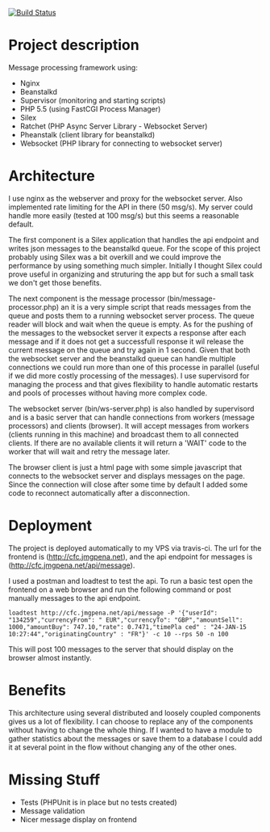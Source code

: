 [![Build Status](https://travis-ci.org/jmgpena/cfc.svg)](https://travis-ci.org/jmgpena/cfc)

# Project description

Message processing framework using:

- Nginx
- Beanstalkd
- Supervisor (monitoring and starting scripts)
- PHP 5.5 (using FastCGI Process Manager)
- Silex
- Ratchet (PHP Async Server Library - Websocket Server)
- Pheanstalk (client library for beanstalkd)
- Websocket (PHP library for connecting to websocket server)

# Architecture

I use nginx as the webserver and proxy for the websocket server. Also
implemented rate limiting for the API in there (50 msg/s). My server could
handle more easily (tested at 100 msg/s) but this seems a reasonable default.

The first component is a Silex application that handles the api endpoint and
writes json messages to the beanstalkd queue. For the scope of this project
probably using Silex was a bit overkill and we could improve the performance by
using something much simpler. Initially I thought Silex could prove useful in
organizing and struturing the app but for such a small task we don't get those
benefits.

The next component is the message processor (bin/message-processor.php) an it
is a very simple script that reads messages from the queue and posts them to a
running websocket server process. The queue reader will block and wait when the
queue is empty. As for the pushing of the messages to the websocket server it
expects a response after each message and if it does not get a successfull
response it wil release the current message on the queue and try again in 1
second. Given that both the websocket server and the beanstalkd queue can
handle multiple connections we could run more than one of this processe in
parallel (useful if we did more costly processing of the messages). I use
supervisord for managing the process and that gives flexibility to handle
automatic restarts and pools of processes without having more complex code.

The websocket server (bin/ws-server.php) is also handled by supervisord and is
a basic server that can handle connections from workers (message processors)
and clients (browser). It will accept messages from workers (clients running in
this machine) and broadcast them to all connected clients. If there are no
available clients it will return a 'WAIT' code to the worker that will wait and
retry the message later.

The browser client is just a html page with some simple javascript that
connects to the websocket server and displays messages on the page. Since the
connection will close after some time by default I added some code to reconnect
automatically after a disconnection.

# Deployment

The project is deployed automatically to my VPS via travis-ci. The url for the
frontend is (http://cfc.jmgpena.net), and the api endpoint for messages is
(http://cfc.jmgpena.net/api/message).

I used a postman and loadtest to test the api. To run a basic test open the
frontend on a web browser and run the following command or post manually
messages to the api endpoint.

```
loadtest http://cfc.jmgpena.net/api/message -P '{"userId": "134259","currencyFrom": " EUR","currencyTo": "GBP","amountSell": 1000,"amountBuy": 747.10,"rate": 0.7471,"timePla ced" : "24-JAN-15 10:27:44","originatingCountry" : "FR"}' -c 10 --rps 50 -n 100
```

This will post 100 messages to the server that should display on the browser almost instantly.

# Benefits

This architecture using several distributed and loosely coupled components
gives us a lot of flexibility. I can choose to replace any of the components
without having to change the whole thing. If I wanted to have a module to
gather statistics about the messages or save them to a database I could add it
at several point in the flow without changing any of the other ones.

# Missing Stuff

- Tests (PHPUnit is in place but no tests created)
- Message validation
- Nicer message display on frontend

